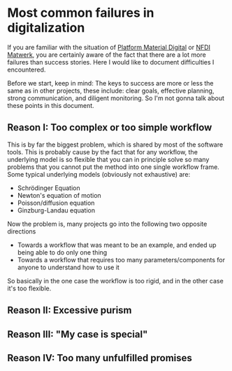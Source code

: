 # Most common failures in digitalization

If you are familiar with the situation of [Platform Material Digital](https://www.material-digital.de) or [NFDI Matwerk](https://nfdi-matwerk.de), you are certainly aware of the fact that there are a lot more failures than success stories. Here I would like to document  difficulties I encountered.

Before we start, keep in mind: The keys to success are more or less the same as in other projects, these include: clear goals, effective planning, strong communication, and diligent monitoring. So I'm not gonna talk about these points in this document.

## Reason I: Too complex or too simple workflow

This is by far the biggest problem, which is shared by most of the software tools. This is probably cause by the fact that for any workflow, the underlying model is so flexible that you can in principle solve so many problems that you cannot put the method into one single workflow frame. Some typical underlying models (obviously not exhaustive) are:

- Schrödinger Equation
- Newton's equation of motion
- Poisson/diffusion equation
- Ginzburg-Landau equation

Now the problem is, many projects go into the following two opposite directions

- Towards a workflow that was meant to be an example, and ended up being able to do only one thing
- Towards a workflow that requires too many parameters/components for anyone to understand how to use it

So basically in the one case the workflow is too rigid, and in the other case it's too flexible.

## Reason II: Excessive purism

## Reason III: "My case is special"

## Reason IV: Too many unfulfilled promises
